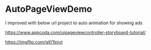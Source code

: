 # AutoPageViewDemo

I improved with below url project to auto animation for showing ads

https://www.appcoda.com/uipageviewcontroller-storyboard-tutorial/

https://imgflip.com/gif/1lpjvt
